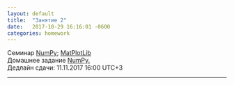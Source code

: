 ```yaml
---
layout: default
title:  "Занятие 2"
date:   2017-10-29 16:16:01 -0600
categories: homework
---
```

Семинар [NumPy](https://github.com/deepmipt/dlschl/blob/master/materials/%5Blesson2%5Dnumpy_matplotlib/numpy/%5Bsem2%5DNumPy.ipynb); [MatPlotLib](https://github.com/deepmipt/dlschl/blob/master/materials/%5Blesson2%5Dnumpy_matplotlib/matplotlib/%5Bsem2%5DMatPlotLib.ipynb)  
Домашнее задание
[NumPy.](https://github.com/deepmipt/dlschl/blob/master/materials/homeworks/hw02/%5Bhw2%5Dnumpy.ipynb)  
Дедлайн сдачи: 11.11.2017 16:00 UTC+3

----------------------------
